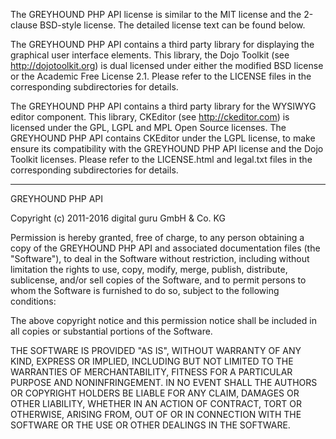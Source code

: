 The GREYHOUND PHP API license is similar to the MIT license and the 2-clause
BSD-style license. The detailed license text can be found below.

The GREYHOUND PHP API contains a third party library for displaying the
graphical user interface elements. This library, the Dojo Toolkit (see
http://dojotoolkit.org) is dual licensed under either the modified BSD license
or the Academic Free License 2.1. Please refer to the LICENSE files in the
corresponding subdirectories for details.

The GREYHOUND PHP API contains a third party library for the WYSIWYG editor
component. This library, CKEditor (see http://ckeditor.com) is licensed under
the GPL, LGPL and MPL Open Source licenses. The GREYHOUND PHP API contains
CKEditor under the LGPL license, to make ensure its compatibility with the
GREYHOUND PHP API license and the Dojo Toolkit licenses. Please refer to the
LICENSE.html and legal.txt files in the corresponding subdirectories for
details.

---

GREYHOUND PHP API

Copyright (c) 2011-2016 digital guru GmbH & Co. KG

Permission is hereby granted, free of charge, to any person obtaining a copy
of the GREYHOUND PHP API and associated documentation files (the
"Software"), to deal in the Software without restriction, including without
limitation the rights to use, copy, modify, merge, publish, distribute,
sublicense, and/or sell copies of the Software, and to permit persons to
whom the Software is furnished to do so, subject to the following
conditions:

The above copyright notice and this permission notice shall be included in
all copies or substantial portions of the Software.

THE SOFTWARE IS PROVIDED "AS IS", WITHOUT WARRANTY OF ANY KIND, EXPRESS OR
IMPLIED, INCLUDING BUT NOT LIMITED TO THE WARRANTIES OF MERCHANTABILITY,
FITNESS FOR A PARTICULAR PURPOSE AND NONINFRINGEMENT. IN NO EVENT SHALL THE
AUTHORS OR COPYRIGHT HOLDERS BE LIABLE FOR ANY CLAIM, DAMAGES OR OTHER
LIABILITY, WHETHER IN AN ACTION OF CONTRACT, TORT OR OTHERWISE, ARISING
FROM, OUT OF OR IN CONNECTION WITH THE SOFTWARE OR THE USE OR OTHER DEALINGS
IN THE SOFTWARE.
